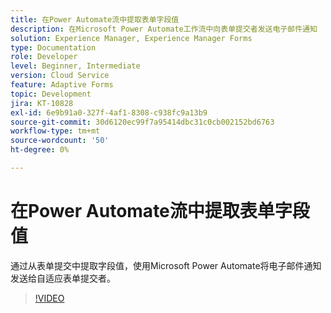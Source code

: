 ```yaml
---
title: 在Power Automate流中提取表单字段值
description: 在Microsoft Power Automate工作流中向表单提交者发送电子邮件通知
solution: Experience Manager, Experience Manager Forms
type: Documentation
role: Developer
level: Beginner, Intermediate
version: Cloud Service
feature: Adaptive Forms
topic: Development
jira: KT-10828
exl-id: 6e9b91a0-327f-4af1-8308-c938fc9a13b9
source-git-commit: 30d6120ec99f7a95414dbc31c0cb002152bd6763
workflow-type: tm+mt
source-wordcount: '50'
ht-degree: 0%

---
```


# 在Power Automate流中提取表单字段值

通过从表单提交中提取字段值，使用Microsoft Power Automate将电子邮件通知发送给自适应表单提交者。

>[!VIDEO](https://video.tv.adobe.com/v/345957?quality=12&learn=on)
